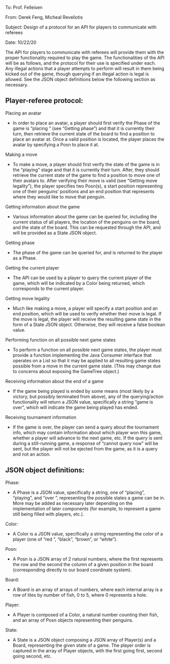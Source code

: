 To: Prof. Felleisen

From: Derek Feng, Micheal Reveliotis

Subject: Design of a protocol for an API for players to communicate with referees

Date: 10/22/20

The API for players to communicate with referees will provide them with the proper functionality required to play the game. The functionalities of the API will be as follows, and the protocol for their use is specified under each. Any illegal actions that a player attempts to perform will result in them being kicked out of the game, though querying if an illegal action is legal is allowed. See the JSON object definitions below the following section as necessary.

## Player-referee protocol:

Placing an avatar
- In order to place an avatar, a player should first verify the Phase of the game is “placing
” (see “Getting phase”) and that it is currently their turn, then retrieve the current state of the board to find a position to place an avatar at. Once a valid position is located, the player places the avatar by specifying a Posn to place it at.

Making a move
- To make a move, a player should first verify the state of the game is in the “playing” stage and
 that it is currently their turn. After, they should retrieve the current state of the game to find a position to move one of their avatars to. After verifying their move is valid (see “Getting move legality”), the player specifies two Posn(s), a start position representing one of their penguins’ positions and an end position that represents where they would like to move that penguin.

Getting information about the game
- Various information about the game can be queried for, including the current status of all
  players, the location of the penguins on the board, and the state of the board. This can be requested through the API, and will be provided as a State JSON object.

Getting phase
- The phase of the game can be queried for, and is returned to the player as a Phase.

Getting the current player
- The API can be used by a player to query the current player of the game, which will be indicated
 by a Color being returned, which corresponds to the current player.

Getting move legality
- Much like making a move, a player will specify a start position and an end position, which will
 be used to verify whether their move is legal. If the move is legal, the player will receive the resulting game state in the form of a State JSON object. Otherwise, they will receive a false boolean value.

Performing function on all possible next game states
- To perform a function on all possible next game states, the player must provide a function
 implementing the Java Consumer interface that operates on a List<GameTree> so that it may be applied to all resulting game states possible from a move in the current game state. (This may change due to concerns about exposing the GameTree object.)

Receiving information about the end of a game
- If the game being played is ended by some means (most likely by a victory, but possibly
 terminated from above), any of the querying/action functionality will return a JSON value, specifically a string “game is over”, which will indicate the game being played has ended.

Receiving tournament information 
- If the game is over, the player can send a query about the tournament info, which may contain
 information about which player won this game, whether a player will advance to the next game, etc. If the query is sent during a still-running game, a response of “cannot query now” will be sent, but the player will not be ejected from the game, as it is a query and not an action.


## JSON object definitions:

Phase:
- A Phase is a JSON value, specifically a string, one of “placing”, “playing”, and “over
”, representing the possible states a game can be in. More may be added as necessary later depending on the implementation of later components (for example, to represent a game still being filled with players, etc.).

Color:
- A Color is a JSON value, specifically a string representing the color of a player (one of “red
”, “black”, “brown”, or “white”).

Posn: 
- A Posn is a JSON array of 2 natural numbers, where the first represents the row and the second
 the column of a given position in the board (corresponding directly to our board coordinate system).

Board: 
- A Board is an array of arrays of numbers, where each internal array is a row of tiles by number
 of fish, 0 to 5, where 0 represents a hole.

Player:
- A Player is composed of a Color, a natural number counting their fish, and an array of Posn
 objects representing their penguins.
 
State: 
- A State is a JSON object composing a JSON array of Player(s) and a Board, representing the given state of a game. The player order is captured in the array of Player objects, with the first going first, second going second, etc.
